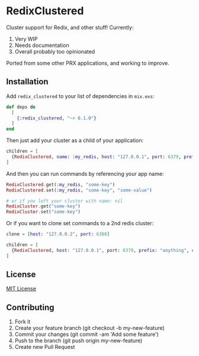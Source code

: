 # RedixClustered

Cluster support for Redix, and other stuff! Currently:

1. Very WIP
2. Needs documentation
3. Overall probably too opinionated

Ported from some other PRX applications, and working to improve.

## Installation

Add `redix_clustered` to your list of dependencies in `mix.exs`:

```elixir
def deps do
  [
    {:redix_clustered, "~> 0.1.0"}
  ]
end
```

Then just add your cluster as a child of your application:

```elixir
children = [
  {RedixClustered, name: :my_redis, host: "127.0.0.1", port: 6379, prefix: "anything"}
]
```

And then you can run commands by referencing your app name:

```elixir
RedixClustered.get(:my_redis, "some-key")
RedixClustered.set(:my_redis, "some-key", "some-value")

# or if you left your cluster with name: nil
RedixCluster.get("some-key")
RedixCluster.set("some-key")
```

Or if you want to clone set commands to a 2nd redis cluster:

```elixir
clone = [host: "127.0.0.2", port: 6380]

children = [
  {RedixClustered, host: "127.0.0.1", port: 6379, prefix: "anything", clone: clone}
]
```

## License

[MIT License](LICENSE)

## Contributing

1. Fork it
2. Create your feature branch (git checkout -b my-new-feature)
3. Commit your changes (git commit -am 'Add some feature')
4. Push to the branch (git push origin my-new-feature)
5. Create new Pull Request
